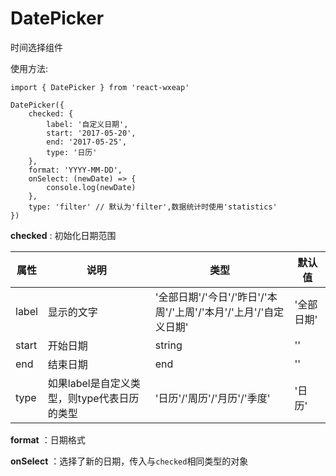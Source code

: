 # DatePicker

时间选择组件

使用方法:

```
import { DatePicker } from 'react-wxeap'

DatePicker({
    checked: { 
        label: '自定义日期',
        start: '2017-05-20',
        end: '2017-05-25',
        type: '日历'
    },
    format: 'YYYY-MM-DD',
    onSelect: (newDate) => {
        console.log(newDate)
    },
    type: 'filter' // 默认为'filter',数据统计时使用'statistics'
})

```

**checked** : 初始化日期范围

| 属性 | 说明 | 类型 | 默认值 |
| ----|-----|------|------ |
| label | 显示的文字 | '全部日期'/'今日'/'昨日'/'本周'/'上周'/'本月'/'上月'/'自定义日期'  | '全部日期' |
| start | 开始日期 | string | '' |
| end | 结束日期 | end | '' |
| type | 如果label是自定义类型，则type代表日历的类型 | '日历'/'周历'/'月历'/'季度' | '日历' |

**format** ：日期格式

**onSelect** ：选择了新的日期，传入与`checked`相同类型的对象